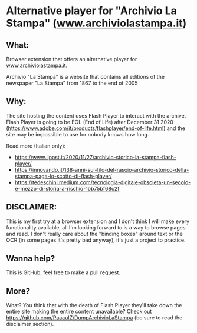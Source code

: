 # Alternative player for "Archivio La Stampa" (www.archiviolastampa.it)

## What:

Browser extension that offers an alternative player for www.archiviolastampa.it.

Archivio "La Stampa" is a website that contains all editions of the newspaper "La Stampa" from 1867 to the end of 2005

## Why:

The site hosting the content uses Flash Player to interact with the archive.
Flash Player is going to be EOL (End of Life) after December 31 2020 (https://www.adobe.com/it/products/flashplayer/end-of-life.html) and the site may be impossible to use for nobody knows how long.


Read more (Italian only):

- https://www.ilpost.it/2020/11/27/archivio-storico-la-stampa-flash-player/
- https://innovando.it/138-anni-sul-filo-del-rasoio-archivio-storico-della-stampa-paga-lo-scotto-di-flash-player/
- https://tedeschini.medium.com/tecnologia-digitale-obsoleta-un-secolo-e-mezzo-di-storia-a-rischio-1bb75bf68c2f

## DISCLAIMER:

This is my first try at a browser extension and I don't think I will make every functionality available, all I'm looking forward to is a way to browse pages and read.
I don't really care about the "binding boxes" around text or the OCR (in some pages it's pretty bad anyway), it's just a project to practice.

## Wanna help?

This is GitHub, feel free to make a pull request.

## More?

What? You think that with the death of Flash Player they'll take down the entire site making the entire content unavailable?
Check out https://github.com/PaaaulZ/DumpArchivioLaStampa (be sure to read the disclaimer section).